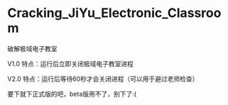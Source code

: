 
# Cracking_JiYu_Electronic_Classroom
破解极域电子教室

V1.0 特点：运行后立即关闭极域电子教室进程

V2.0 特点：运行后等待60秒才会关闭进程（可以用于避过老师检查）

要下就下正式版的吧，beta版用不了，别下了:(
